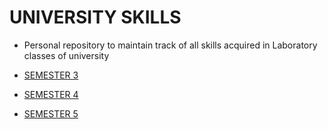# UNIVERSITY SKILLS

-   Personal repository to maintain track of all skills acquired in Laboratory classes of university

-   [SEMESTER 3](./SEMESTER%203)
-   [SEMESTER 4](./SEMESTER%204)
-   [SEMESTER 5](./SEMESTER%205)
